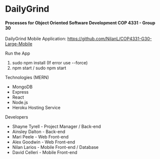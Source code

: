 <h1>DailyGrind</h1>
<h4>Processes for Object Oriented Software Development COP 4331 - Group 30</h4>

DailyGrind Mobile Application: https://github.com/NilanL/COP4331-G30-Large-Mobile

<dl>
  <dt>Run the App</dt>
  <ol>
    <li>sudo npm install (If error use --force)</li>
    <li>npm start / sudo npm start</li>
  </ol>
  
  <dt>Technologies (MERN)</dt>
  <ul>
    <li>MongoDB</li>
    <li>Express</li>
    <li>React</li>
    <li>Node.js</li>
    <li>Heroku Hosting Service</li>
  </ul>
  
  <dt>Developers</dt>
  <ul>
    <li>Shayne Tyrell - Project Manager / Back-end</li>
    <li>Ainsley Dalton - Back-end</li>
    <li>Mari Peele - Web Front-end</li>
    <li>Alex Goodwin - Web Front-end</li>
    <li>Nilan Larios - Mobile Front-end / Database</li>
    <li>David Celleri - Mobile Front-end </li>
  </ul>
</dl>
